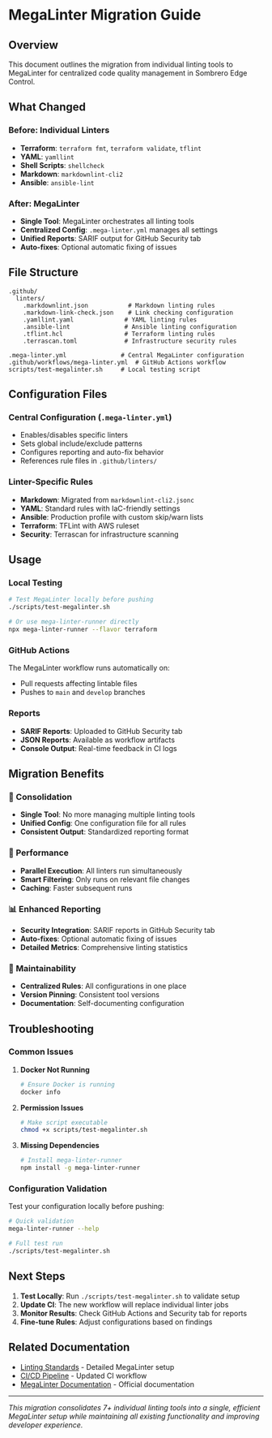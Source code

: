 # MegaLinter Migration Guide

## Overview

This document outlines the migration from individual linting tools to MegaLinter for centralized code quality management in Sombrero Edge Control.

## What Changed

### Before: Individual Linters

- **Terraform**: `terraform fmt`, `terraform validate`, `tflint`
- **YAML**: `yamllint`
- **Shell Scripts**: `shellcheck`
- **Markdown**: `markdownlint-cli2`
- **Ansible**: `ansible-lint`

### After: MegaLinter

- **Single Tool**: MegaLinter orchestrates all linting tools
- **Centralized Config**: `.mega-linter.yml` manages all settings
- **Unified Reports**: SARIF output for GitHub Security tab
- **Auto-fixes**: Optional automatic fixing of issues

## File Structure

```
.github/
  linters/
    .markdownlint.json           # Markdown linting rules
    .markdown-link-check.json    # Link checking configuration
    .yamllint.yaml              # YAML linting rules
    .ansible-lint               # Ansible linting configuration
    .tflint.hcl                 # Terraform linting rules
    .terrascan.toml             # Infrastructure security rules

.mega-linter.yml               # Central MegaLinter configuration
.github/workflows/mega-linter.yml  # GitHub Actions workflow
scripts/test-megalinter.sh     # Local testing script
```

## Configuration Files

### Central Configuration (`.mega-linter.yml`)

- Enables/disables specific linters
- Sets global include/exclude patterns
- Configures reporting and auto-fix behavior
- References rule files in `.github/linters/`

### Linter-Specific Rules

- **Markdown**: Migrated from `markdownlint-cli2.jsonc`
- **YAML**: Standard rules with IaC-friendly settings
- **Ansible**: Production profile with custom skip/warn lists
- **Terraform**: TFLint with AWS ruleset
- **Security**: Terrascan for infrastructure scanning

## Usage

### Local Testing

```bash
# Test MegaLinter locally before pushing
./scripts/test-megalinter.sh

# Or use mega-linter-runner directly
npx mega-linter-runner --flavor terraform
```

### GitHub Actions

The MegaLinter workflow runs automatically on:

- Pull requests affecting lintable files
- Pushes to `main` and `develop` branches

### Reports

- **SARIF Reports**: Uploaded to GitHub Security tab
- **JSON Reports**: Available as workflow artifacts
- **Console Output**: Real-time feedback in CI logs

## Migration Benefits

### 🎯 Consolidation

- **Single Tool**: No more managing multiple linting tools
- **Unified Config**: One configuration file for all rules
- **Consistent Output**: Standardized reporting format

### 🚀 Performance

- **Parallel Execution**: All linters run simultaneously
- **Smart Filtering**: Only runs on relevant file changes
- **Caching**: Faster subsequent runs

### 📊 Enhanced Reporting

- **Security Integration**: SARIF reports in GitHub Security tab
- **Auto-fixes**: Optional automatic fixing of issues
- **Detailed Metrics**: Comprehensive linting statistics

### 🔧 Maintainability

- **Centralized Rules**: All configurations in one place
- **Version Pinning**: Consistent tool versions
- **Documentation**: Self-documenting configuration

## Troubleshooting

### Common Issues

1. **Docker Not Running**

   ```bash
   # Ensure Docker is running
   docker info
   ```

2. **Permission Issues**

   ```bash
   # Make script executable
   chmod +x scripts/test-megalinter.sh
   ```

3. **Missing Dependencies**
   ```bash
   # Install mega-linter-runner
   npm install -g mega-linter-runner
   ```

### Configuration Validation

Test your configuration locally before pushing:

```bash
# Quick validation
mega-linter-runner --help

# Full test run
./scripts/test-megalinter.sh
```

## Next Steps

1. **Test Locally**: Run `./scripts/test-megalinter.sh` to validate setup
2. **Update CI**: The new workflow will replace individual linter jobs
3. **Monitor Results**: Check GitHub Actions and Security tab for reports
4. **Fine-tune Rules**: Adjust configurations based on findings

## Related Documentation

- [Linting Standards](../standards/linting-standard.md) - Detailed MegaLinter setup
- [CI/CD Pipeline](../deployment/ci-cd-pipeline-workflow.md) - Updated CI workflow
- [MegaLinter Documentation](https://megalinter.io/) - Official documentation

---

_This migration consolidates 7+ individual linting tools into a single, efficient MegaLinter setup while maintaining all existing functionality and improving developer experience._
